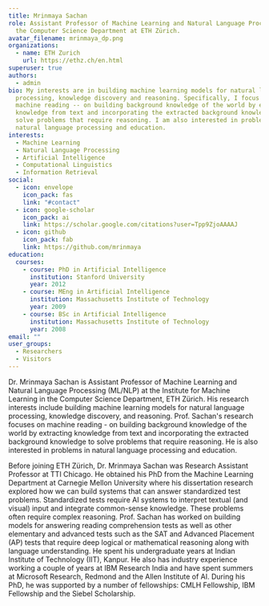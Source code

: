 ```yaml
---
title: Mrinmaya Sachan
role: Assistant Professor of Machine Learning and Natural Language Processing in
  the Computer Science Department at ETH Zürich.
avatar_filename: mrinmaya_dp.png
organizations:
  - name: ETH Zurich
    url: https://ethz.ch/en.html
superuser: true
authors:
  - admin
bio: My interests are in building machine learning models for natural language
  processing, knowledge discovery and reasoning. Specifically, I focus on
  machine reading -- on building background knowledge of the world by extracting
  knowledge from text and incorporating the extracted background knowledge to
  solve problems that require reasoning. I am also interested in problems in
  natural language processing and education.
interests:
  - Machine Learning
  - Natural Language Processing
  - Artificial Intelligence
  - Computational Linguistics
  - Information Retrieval
social:
  - icon: envelope
    icon_pack: fas
    link: "#contact"
  - icon: google-scholar
    icon_pack: ai
    link: https://scholar.google.com/citations?user=Tpp9ZjoAAAAJ
  - icon: github
    icon_pack: fab
    link: https://github.com/mrinmaya
education:
  courses:
    - course: PhD in Artificial Intelligence
      institution: Stanford University
      year: 2012
    - course: MEng in Artificial Intelligence
      institution: Massachusetts Institute of Technology
      year: 2009
    - course: BSc in Artificial Intelligence
      institution: Massachusetts Institute of Technology
      year: 2008
email: ""
user_groups:
  - Researchers
  - Visitors
---
```

Dr. Mrinmaya Sachan is Assistant Professor of Machine Learning and Natural Language Processing (ML/NLP) at the Institute for Machine Learning in the Computer Science Department, ETH Zürich. His research interests include building machine learning models for natural language processing, knowledge discovery, and reasoning. Prof. Sachan's research focuses on machine reading - on building background knowledge of the world by extracting knowledge from text and incorporating the extracted background knowledge to solve problems that require reasoning. He is also interested in problems in natural language processing and education.

Before joining ETH Zürich, Dr. Mrinmaya Sachan was Research Assistant Professor at TTI Chicago. He obtained his PhD from the Machine Learning Department at Carnegie Mellon University where his dissertation research explored how we can build systems that can answer standardized test problems. Standardized tests require AI systems to interpret textual (and visual) input and integrate common-sense knowledge. These problems often require complex reasoning. Prof. Sachan has worked on building models for answering reading comprehension tests as well as other elementary and advanced tests such as the SAT and Advanced Placement (AP) tests that require deep logical or mathematical reasoning along with language understanding. He spent his undergraduate years at Indian Institute of Technology (IIT), Kanpur. He also has industry experience working a couple of years at IBM Research India and have spent summers at Microsoft Research, Redmond and the Allen Institute of AI. During his PhD, he was supported by a number of fellowships: CMLH Fellowship, IBM Fellowship and the Siebel Scholarship.